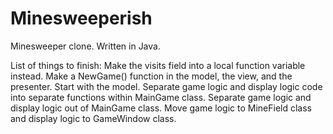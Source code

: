 # Minesweeperish
Minesweeper clone. Written in Java.

List of things to finish:
Make the visits field into a local function variable instead.
Make a NewGame() function in the model, the view, and the presenter. Start with the model.
Separate game logic and display logic code into separate functions within MainGame class.
Separate game logic and display logic out of MainGame class. Move game logic to MineField class and display logic to GameWindow class.
